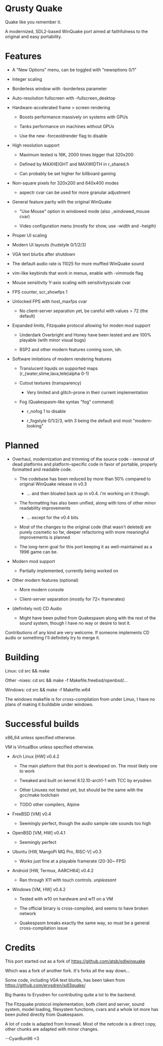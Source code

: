# Qrusty Quake

Quake like you remember it.

A modernized, SDL2-based WinQuake port aimed at faithfulness to the original and easy portability.

# Features

- A "New Options" menu, can be toggled with "newoptions 0/1"

- Integer scaling

- Borderless window with -borderless parameter

- Auto-resolution fullscreen with -fullscreen_desktop

- Hardware-accelerated frame > screen rendering

   - Boosts performance massively on systems with GPUs

   - Tanks performance on machines without GPUs

   - Use the new -forceoldrender flag to disable

- High resolution support

   - Maximum tested is 16K, 2000 times bigger that 320x200
   
   - Defined by MAXHEIGHT and MAXWIDTH in r_shared.h
   
   - Can probably be set higher for billboard gaming

- Non-square pixels for 320x200 and 640x400 modes

   - aspectr cvar can be used for more granular adjustment

- General feature parity with the original WinQuake

   - "Use Mouse" option in windowed mode (also _windowed_mouse cvar)

   - Video configuration menu (mostly for show, use -width and -heigth)

- Proper UI scaling

- Modern UI layouts (hudstyle 0/1/2/3)

- VGA text blurbs after shutdown

- The default audio rate is 11025 for more muffled WinQuake sound

- vim-like keybinds that work in menus, enable with -vimmode flag

- Mouse sensitivity Y-axis scaling with sensitivityyscale cvar

- FPS counter, scr_showfps 1

- Unlocked FPS with host_maxfps cvar

   - No client-server separation yet, be careful with values > 72 (the default)

- Expanded limits, Fitzquake protocol allowing for moden mod support

   - Underdark Overbright and Honey have been tested and are 100% playable (with minor visual bugs)

   - BSP2 and other modern features coming soon, ish.

- Software imitations of modern rendering features

   - Translucent liquids on supported maps (r_{water,slime,lava,tele}alpha 0-1)

   - Cutout textures (transparency)

      - Very limited and glitch-prone in their current implementation

   - Fog (Quakespasm-like syntax "fog" command)

      - r_nofog 1 to disable

      - r_fogstyle 0/1/2/3, with 3 being the default and most "modern-looking"

# Planned

- Overhaul, modernization and trimming of the source code - removal of dead platforms and platform-specific code in favor of portable, properly formatted and readable code.

   - The codebase has been reduced by more than 50% compared to original WinQuake release in v0.3

      - ... and then bloated back up in v0.4. i'm working on it though.

   - The formatting has also been unified, along with tons of other minor readability improvements

      - ... except for the v0.4 bits

   - Most of the changes to the original code (that wasn't deleted) are purely cosmetic so far, deeper refactoring with more meaningful improvements is planned

   - The long-term goal for this port keeping it as well-maintained as a 1996 game can be.

- Modern mod support

   - Partially implemented, currently being worked on

- Other modern features (optional)

   - More modern console

   - Client-server separation (mostly for 72< framerates)

- (definitely not) CD Audio

   - Might have been pulled from Quakespasm along with the rest of the sound system, though I have no way or desire to test it.

Contributions of any kind are very welcome. If someone implements CD audio or something I'll definitely try to merge it.

# Building

Linux: cd src && make

Other -nixes: cd src && make -f Makefile.freebsd/openbsd/...

Windows: cd src && make -f Makefile.w64

The windows makefile is for cross-compilation from under Linux, I have no plans of making it buildable under windows.

# Successful builds

x86_64 unless specified otherwise.

VM is VirtualBox unless specified otherwise.

- Arch Linux [HW] v0.4.2

   - The main platform that this port is developed on. The most likely one to work

   - Tweaked and built on kernel 6.12.10-arch1-1 with TCC by erysdren

   - Other Linuxes not tested yet, but should be the same with the gcc/make toolchain

   - TODO other compilers, Alpine

- FreeBSD [VM] v0.4

   - Seemingly perfect, though the audio sample rate sounds too high

- OpenBSD [VM, HW] v0.4.1

   - Seemingly perfect

- Ubuntu [HW, MangoPi MQ Pro, RISC-V] v0.3

   - Works just fine at a playable framerate (20-30~ FPS)

- Android [HW, Termux, AARCH64] v0.4.2

   - Ran through X11 with touch controls. *unpleasant*

- Windows [VM, HW] v0.4.2

   - Tested with w10 on hardware and w11 on a VM

   - The official binary is cross-compiled, and seems to have broken network

   - Quakespasm breaks exactly the same way, so must be a general cross-compilation issue

# Credits

This port started out as a fork of https://github.com/atsb/sdlwinquake

Which was a fork of another fork. It's forks all the way down...

Some code, including VGA text blurbs, has been taken from https://github.com/erysdren/sdl3quake/

Big thanks to Erysdren for contributing quite a lot to the backend.

The Fitzquake protocol implementation, both client and server, sound system, model loading, filesystem functions, cvars and a whole lot more has been pulled directly from Quakespasm.

A lot of code is adapted from Ironwail. Most of the netcode is a direct copy, other chunks are adapted with minor changes.

--CyanBun96 <3

